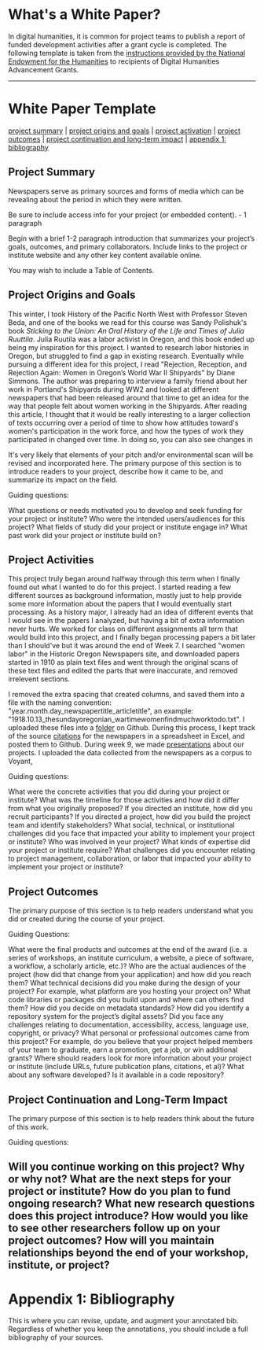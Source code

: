 # What's a White Paper?

In digital humanities, it is common for project teams to publish a report of funded development activities after a grant cycle is completed. The following template is taken from the [instructions provided by the National Endowment for the Humanities](https://www.neh.gov/how-write-successful-white-paper-tips-odh) to recipients of Digital Humanities Advancement Grants.

---

# White Paper Template
[project summary](https://github.com/eng470-s23/marias_demosite/blob/main/white-paper.md#project-summary) | [project origins and goals](https://github.com/eng470-s23/marias_demosite/blob/main/white-paper.md#project-origins-and-goals) | [project activation](https://github.com/eng470-s23/marias_demosite/blob/main/white-paper.md#project-activities) | [project outcomes](https://github.com/eng470-s23/marias_demosite/blob/main/white-paper.md#project-outcomes) | [project continuation and long-term impact](https://github.com/eng470-s23/marias_demosite/blob/main/white-paper.md#project-continuation-and-long-term-impact) | [appendix 1: bibliography](https://github.com/eng470-s23/marias_demosite/blob/main/white-paper.md#appendix-1-bibliography)



## Project Summary 

Newspapers serve as primary sources and forms of media which can be revealing about the period in which they were written. 

Be sure to include access info for your project (or embedded content). - 1 paragraph

Begin with a brief 1-2 paragraph introduction that summarizes your project’s goals, outcomes, and primary collaborators. Include links to the project or institute website and any other key content available online.

You may wish to include a Table of Contents.

## Project Origins and Goals

This winter, I took History of the Pacific North West with Professor Steven Beda, and one of the books we read for this course was Sandy Polishuk's book *Sticking to the Union: An Oral History of the Life and Times of Julia Ruuttila*. Julia Ruutila was a labor activist in Oregon, and this book ended up being my inspiration for this project. I wanted to research labor histories in Oregon, but struggled to find a gap in existing research. Eventually while pursuing a different idea for this project, I read "Rejection, Reception, and Rejection Again: Women in Oregon’s World War II Shipyards" by Diane Simmons. The author was preparing to interview a family friend about her work in Portland's Shipyards during WW2 and looked at different newspapers that had been released around that time to get an idea for the way that people felt about women working in the Shipyards. After reading this article, I thought that it would be really interesting to a larger collection of texts occurring over a period of time to show how attitudes toward's women's participation in the work force, and how the types of work they participated in changed over time. In doing so, you can also see changes in  

It's very likely that elements of your pitch and/or environmental scan will be revised and incorporated here.
The primary purpose of this section is to introduce readers to your project, describe how it came to be, and summarize its impact on the field.

Guiding questions:

What questions or needs motivated you to develop and seek funding for your project or institute?
Who were the intended users/audiences for this project?
What fields of study did your project or institute engage in?
What past work did your project or institute build on?

## Project Activities

This project truly began around halfway through this term when I finally found out what I wanted to do for this project. I started reading a few different sources as background information, mostly just to help provide some more information about the papers that I would eventually start processing. As a history major, I already had an idea of different events that I would see in the papers I analyzed, but having a bit of extra information never hurts. We worked for class on different assignments all term that would build into this project, and I finally began processing papers a bit later than I should've but it was around the end of Week 7. I searched "women labor" in the Historic Oregon Newspapers site, and downloaded papers started in 1910 as plain text files and went through the original scans of these text files and edited the parts that were inaccurate, and removed irrelevent sections. 

I removed the extra spacing that created columns, and saved them into a file with the naming convention: "year.month.day_newspapertitle_articletitle", an example: "1918.10.13_thesundayoregonian_wartimewomenfindmuchworktodo.txt". I uploaded these files into a [folder](https://github.com/eng470-s23/marias_demosite/tree/main/data) on Github. During this process, I kept track of the source [citations](/DH-Capstone-Sources.pdf) for the newspapers in a spreadsheet in Excel, and posted them to Github. During week 9, we made [presentations](/presentation.pdf) about our projects. I uploaded the data collected from the newspapers as a corpus to Voyant, 

Guiding questions:

What were the concrete activities that you did during your project or institute?
What was the timeline for those activities and how did it differ from what you originally proposed?
If you directed an institute, how did you recruit participants? If you directed a project, how did you build the project team and identify stakeholders?
What social, technical, or institutional challenges did you face that impacted your ability to implement your project or institute?
Who was involved in your project? What kinds of expertise did your project or institute require?
What challenges did you encounter relating to project management, collaboration, or labor that impacted your ability to implement your project or institute?

## Project Outcomes
The primary purpose of this section is to help readers understand what you did or created during the course of your project.

Guiding Questions:

What were the final products and outcomes at the end of the award (i.e. a series of workshops, an institute curriculum, a website, a piece of software, a workflow, a scholarly article, etc.)?
Who are the actual audiences of the project (how did that change from your application) and how did you reach them?
What technical decisions did you make during the design of your project? For example, what platform are you hosting your project on? What code libraries or packages did you build upon and where can others find them? How did you decide on metadata standards? How did you identify a repository system for the project’s digital assets?
Did you face any challenges relating to documentation, accessibility, access, language use, copyright, or privacy?
What personal or professional outcomes came from this project? For example, do you believe that your project helped members of your team to graduate, earn a promotion, get a job, or win additional grants?
Where should readers look for more information about your project or institute (include URLs, future publication plans, citations, et al)?  What about any software developed?  Is it available in a code repository?

## Project Continuation and Long-Term Impact
The primary purpose of this section is to help readers think about the future of this work.

Guiding questions:

Will you continue working on this project? Why or why not?
What are the next steps for your project or institute?
How do you plan to fund ongoing research?
What new research questions does this project introduce? How would you like to see other researchers follow up on your project outcomes?
How will you maintain relationships beyond the end of your workshop, institute, or project?
---

# Appendix 1: Bibliography

This is where you can revise, update, and augment your annotated bib. Regardless of whether you keep the annotations, you should include a full bibliography of your sources. 




